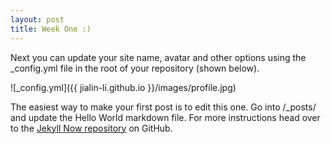 ```yaml
---
layout: post
title: Week One :)
---
```


Next you can update your site name, avatar and other options using the _config.yml file in the root of your repository (shown below).

![_config.yml]({{ jialin-li.github.io }}/images/profile.jpg)

The easiest way to make your first post is to edit this one. Go into /_posts/ and update the Hello World markdown file. For more instructions head over to the [Jekyll Now repository](https://github.com/barryclark/jekyll-now) on GitHub.
